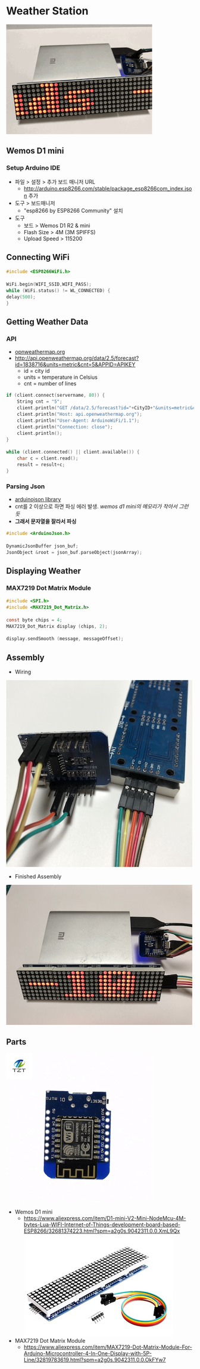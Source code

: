 # Weather Station
![weather station](./images/weatherstation1.gif)

## Wemos D1 mini

### Setup Arduino IDE
* 파일 > 설정 > 추가 보드 매니저 URL 
	* http://arduino.esp8266.com/stable/package_esp8266com_index.json 추가
* 도구 > 보드매니저
	* "esp8266 by ESP8266 Community" 설치
* 도구
	* 보드 > Wemos D1 R2 & mini
	* Flash Size > 4M (3M SPIFFS) 
	* Upload Speed > 115200

## Connecting WiFi
```c
#include <ESP8266WiFi.h>

WiFi.begin(WIFI_SSID,WIFI_PASS);
while (WiFi.status() != WL_CONNECTED) {
delay(500);
}
```

## Getting Weather Data
### API
* [opnweathermap.org](https://openweathermap.org/forecast5)
* http://api.openweathermap.org/data/2.5/forecast?id=1838716&units=metric&cnt=5&APPID=APIKEY
	* id = city id
	* units = temperature in Celsius
	* cnt = number of lines
```c
if (client.connect(servername, 80)) {
	String cnt = "5";
	client.println("GET /data/2.5/forecast?id="+CityID+"&units=metric&cnt="+cnt+"&APPID="+APIKEY);
	client.println("Host: api.openweathermap.org");
	client.println("User-Agent: ArduinoWiFi/1.1");
	client.println("Connection: close");
	client.println();
}

while (client.connected() || client.available()) {
	char c = client.read();
	result = result+c;
}
```

### Parsing Json
* [arduinojson library](https://arduinojson.org/)
* cnt를 2 이상으로 하면 파싱 에러 발생. *wemos d1 mini의 메모리가 작아서 그런 듯*
* **그래서 문자열을 잘라서 파싱**
```c
#include <ArduinoJson.h>

DynamicJsonBuffer json_buf;
JsonObject &root = json_buf.parseObject(jsonArray);
```

## Displaying Weather
### MAX7219 Dot Matrix Module
```c
#include <SPI.h>
#include <MAX7219_Dot_Matrix.h>

const byte chips = 4;
MAX7219_Dot_Matrix display (chips, 2);

display.sendSmooth (message, messageOffset);
```

## Assembly
* Wiring

![wiring](./images/wiring1.jpg)

* Finished Assembly

![done](./images/done1.jpg)

## Parts
![wemos](./images/wemos.jpg)
* Wemos D1 mini
	* https://www.aliexpress.com/item/D1-mini-V2-Mini-NodeMcu-4M-bytes-Lua-WIFI-Internet-of-Things-development-board-based-ESP8266/32681374223.html?spm=a2g0s.9042311.0.0.XmL9Qx
![MAX7219](./images/max7219.jpg)
* MAX7219 Dot Matrix Module
	* https://www.aliexpress.com/item/MAX7219-Dot-Matrix-Module-For-Arduino-Microcontroller-4-In-One-Display-with-5P-Line/32819783619.html?spm=a2g0s.9042311.0.0.OkFYw7
